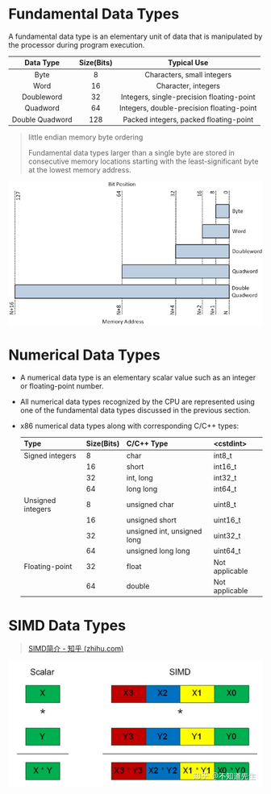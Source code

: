 # Fundamental Data Types

A fundamental data type is an elementary unit of data that is manipulated by the processor during program execution.



|    Data Type    | Size(Bits) |                Typical Use                |
| :-------------: | :--------: | :---------------------------------------: |
|      Byte       |     8      |        Characters, small integers         |
|      Word       |     16     |            Character, integers            |
|   Doubleword    |     32     | Integers, single-precision floating-point |
|    Quadword     |     64     | Integers, double-precision floating-point |
| Double Quadword |    128     |  Packed integers, packed floating-point   |

> little endian memory byte ordering
>
> Fundamental data types larger than a single byte are stored in consecutive memory locations starting with the least-significant byte at the lowest memory address.

![image-20221101193449966](Data%20Types.assets/image-20221101193449966.png)



# Numerical Data Types

- A numerical data type is an elementary scalar value such as an integer or floating-point number.

- All numerical data types recognized by the CPU are represented using one of the fundamental data types discussed in the previous section.

- x86 numerical data types along with corresponding C/C++ types:

  | Type              | Size(Bits) | C/C++ Type                  | \<cstdint>     |
  | :---------------- | ---------- | --------------------------- | -------------- |
  | Signed integers   | 8          | char                        | int8_t         |
  |                   | 16         | short                       | int16_t        |
  |                   | 32         | int, long                   | int32_t        |
  |                   | 64         | long long                   | int64_t        |
  | Unsigned integers | 8          | unsigned char               | uint8_t        |
  |                   | 16         | unsigned short              | uint16_t       |
  |                   | 32         | unsigned int, unsigned long | uint32_t       |
  |                   | 64         | unsigned long long          | uint64_t       |
  | Floating-point    | 32         | float                       | Not applicable |
  |                   | 64         | double                      | Not applicable |



# SIMD Data Types

>[SIMD简介 - 知乎 (zhihu.com)](https://zhuanlan.zhihu.com/p/55327037)

![img](Data%20Types.assets/v2-0c56ad7326f03b91fbf48bd0ce5f03ef_720w.jpeg)





